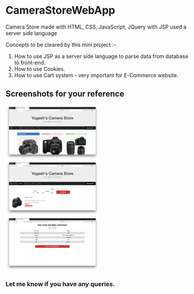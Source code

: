 # CameraStoreWebApp
Camera Store made with HTML, CSS, JavaScript, JQuery with JSP used a server side language

Concepts to be cleared by this mini project :-

1. How to use JSP as a server side language to parse data from database to front-end.
2. How to use Cookies.
3. How to use Cart system - very important for E-Commerce website.

## Screenshots for your reference

<img src="https://github.com/yogesh2209/CameraStoreWebApp/blob/master/Screenshots/Screen%20Shot%202018-04-12%20at%209.47.15%20PM.png" width="50%"/>
<img src="https://github.com/yogesh2209/CameraStoreWebApp/blob/master/Screenshots/Screen%20Shot%202018-04-12%20at%209.47.19%20PM.png" width="50%"/>
<img src="https://github.com/yogesh2209/CameraStoreWebApp/blob/master/Screenshots/Screen%20Shot%202018-04-12%20at%209.48.49%20PM.png" width="50%"/>

### Let me know if you have any queries.
